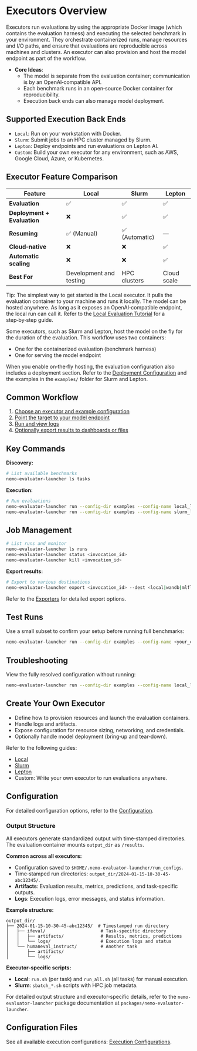 # Executors Overview

Executors run evaluations by using the appropriate Docker image (which contains the evaluation harness) and executing the selected benchmark in your environment. They orchestrate containerized runs, manage resources and I/O paths, and ensure that evaluations are reproducible across machines and clusters. An executor can also provision and host the model endpoint as part of the workflow.

- **Core Ideas**:
  - The model is separate from the evaluation container; communication is by an OpenAI‑compatible API.
  - Each benchmark runs in an open‑source Docker container for reproducibility.
  - Execution back ends can also manage model deployment.

## Supported Execution Back Ends

- `Local`: Run on your workstation with Docker.
- `Slurm`: Submit jobs to an HPC cluster managed by Slurm.
- `Lepton`: Deploy endpoints and run evaluations on Lepton AI.
- `Custom`: Build your own executor for any environment, such as AWS, Google Cloud, Azure, or Kubernetes.

## Executor Feature Comparison

| Feature | Local | Slurm | Lepton |
|---------|-------|-------|--------|
| **Evaluation** | ✅ | ✅ | ✅ |
| **Deployment + Evaluation** | ❌ | ✅ | ✅ |
| **Resuming** | ✅ (Manual) | ✅ (Automatic) | — |
| **Cloud‑native** | ❌ | ❌ | ✅ |
| **Automatic scaling** | ❌ | ❌ | ✅ |
| **Best For** | Development and testing | HPC clusters | Cloud scale |

Tip: The simplest way to get started is the Local executor. It pulls the evaluation container to your machine and runs it locally. The model can be hosted anywhere. As long as it exposes an OpenAI‑compatible endpoint, the local run can call it. Refer to the [Local Evaluation Tutorial](../tutorials/local-evaluation-of-existing-endpoint.md) for a step‑by‑step guide.

Some executors, such as Slurm and Lepton, host the model on the fly for the duration of the evaluation. This workflow uses two containers:

- One for the containerized evaluation (benchmark harness)
- One for serving the model endpoint

When you enable on‑the‑fly hosting, the evaluation configuration also includes a deployment section. Refer to the [Deployment Configuration](../configuration/deployment/index.md) and the examples in the `examples/` folder for Slurm and Lepton.

## Common Workflow

1. [Choose an executor and example configuration](../configuration/index.md)
2. [Point the target to your model endpoint](../configuration/target/index.md)
3. [Run and view logs](#job-management)
4. [Optionally export results to dashboards or files](../exporters/overview.md)

## Key Commands

**Discovery:**

```bash
# List available benchmarks
nemo-evaluator-launcher ls tasks
```

**Execution:**

```bash
# Run evaluations
nemo-evaluator-launcher run --config-dir examples --config-name local_llama_3_1_8b_instruct
nemo-evaluator-launcher run --config-dir examples --config-name slurm_llama_3_1_8b_instruct
```

## Job Management

```bash
# List runs and monitor
nemo-evaluator-launcher ls runs
nemo-evaluator-launcher status <invocation_id>
nemo-evaluator-launcher kill <invocation_id>
```

**Export results:**

```bash
# Export to various destinations
nemo-evaluator-launcher export <invocation_id> --dest <local|wandb|mlflow|gsheets>
```
Refer to the [Exporters](../exporters/overview.md) for detailed export options.

## Test Runs

Use a small subset to confirm your setup before running full benchmarks:

```bash
nemo-evaluator-launcher run --config-dir examples --config-name <your_config> -o +config.params.limit_samples=10
```

## Troubleshooting

View the fully resolved configuration without running:

```bash
nemo-evaluator-launcher run --config-dir examples --config-name local_llama_3_1_8b_instruct --dry-run
```

## Create Your Own Executor

- Define how to provision resources and launch the evaluation containers.
- Handle logs and artifacts.
- Expose configuration for resource sizing, networking, and credentials.
- Optionally handle model deployment (bring‑up and tear‑down).

Refer to the following guides:

- [Local](local.md)
- [Slurm](slurm.md)
- [Lepton](lepton.md)
- Custom: Write your own executor to run evaluations anywhere.

## Configuration

For detailed configuration options, refer to the [Configuration](../configuration/index.md).

### Output Structure

All executors generate standardized output with time‑stamped directories. The evaluation container mounts `output_dir` as `/results`.

**Common across all executors:**

- Configuration saved to `$HOME/.nemo-evaluator-launcher/run_configs`.
- Time‑stamped run directories: `output_dir/2024-01-15-10-30-45-abc12345/`.
- **Artifacts**: Evaluation results, metrics, predictions, and task‑specific outputs.
- **Logs**: Execution logs, error messages, and status information.

**Example structure:**

```text
output_dir/
├── 2024-01-15-10-30-45-abc12345/  # Timestamped run directory
│   ├── ifeval/                     # Task-specific directory
│   │   ├── artifacts/              # Results, metrics, predictions
│   │   └── logs/                   # Execution logs and status
│   └── humaneval_instruct/         # Another task
│       ├── artifacts/
│       └── logs/
```

**Executor‑specific scripts:**

- **Local**: `run.sh` (per task) and `run_all.sh` (all tasks) for manual execution.
- **Slurm**: `sbatch_*.sh` scripts with HPC job metadata.

For detailed output structure and executor‑specific details, refer to the `nemo-evaluator-launcher` package documentation at `packages/nemo-evaluator-launcher`.

## Configuration Files

See all available execution configurations: [Execution Configurations](../../../../packages/nemo-evaluator-launcher/src/nemo_evaluator_launcher/configs/execution).

